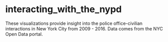 # interacting_with_the_nypd

These visualizations provide insight into the police office-civilian interactions in New York City from 2009 - 2016.  Data comes from the NYC Open Data portal.

